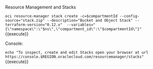 Resource Management and Stacks

`oci resource-manager stack create -c=$compartmentId --config-source="stack.zip" --description="Bucket and Object Stack" --terraform-version="0.12.x"  --variables="{\"namespace\":\"$ns\",\"compartment_id\":\"$compartmentId\"}"`{{execute}}

Console:

`echo "To inspect, create and edit Stacks open your browser at url https://console.$REGION.oraclecloud.com/resourcemanager/stacks"`{{execute}}